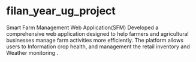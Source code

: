 # filan_year_ug_project
Smart Farm Management Web Application(SFM)                      Developed a comprehensive web application designed to help farmers and agricultural businesses manage farm activities more efficiently. The platform allows users to Information  crop health, and management the retail inventory and Weather monitoring .
